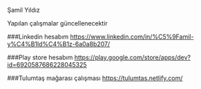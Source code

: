 Şamil Yıldız 

Yapılan çalışmalar güncellenecektir 

###Linkedin hesabım 
https://www.linkedin.com/in/%C5%9Famil-y%C4%B1ld%C4%B1z-6a0a8b207/

###Play store hesabım 
https://play.google.com/store/apps/dev?id=6920587686228045325

###Tulumtaş mağarası çalışması 
https://tulumtas.netlify.com/

